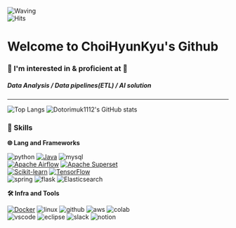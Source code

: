 ![Waving](https://capsule-render.vercel.app/api?type=waving&height=300&color=gradient&text=ChoiHyunKyu&section=header&reversal=true) <br>
![Hits](https://hits.seeyoufarm.com/api/count/incr/badge.svg?url=https%3A%2F%2Fgithub.com%2Fdotorimuk1112%2Fhit-counter&count_bg=%230021FF&title_bg=%23BE00FF&icon=python.svg&icon_color=%23FFE900&title=hits&edge_flat=false)
# Welcome to ChoiHyunKyu's Github
### 🙌 I'm interested in & proficient at 🙌
##### Data Analysis / Data pipelines(ETL) / AI solution

---

![Top Langs](https://github-readme-stats.vercel.app/api/top-langs/?username=dotorimuk1112&hide=Jupyter%20Notebook,html,CSS,JavaScript&layout=compact&theme=midnight-purple)
![Dotorimuk1112's GitHub stats](https://github-readme-stats.vercel.app/api?username=dotorimuk1112&hide=stars)  


### 🦾 Skills
**🌐 Lang and Frameworks**<br>


![python](https://img.shields.io/badge/python-3776AB.svg?&style=for-the-badge&logo=python&logoColor=white)
[![Java](https://img.shields.io/badge/JAVA-%23FF5733?style=for-the-badge&logo=java)](https://www.java.com/)
![mysql](https://img.shields.io/badge/mysql-4479A1.svg?&style=for-the-badge&logo=mysql&logoColor=white)<br>
[![Apache Airflow](https://img.shields.io/badge/APACHE%20AIRFLOW-%23017CEE?style=for-the-badge&logo=apache-airflow)](https://airflow.apache.org/)
[![Apache Superset](https://img.shields.io/badge/APACHE%20SUPERSET-%23F50057?style=for-the-badge&logo=apache-superset)](https://superset.apache.org/)<br>
[![Scikit-learn](https://img.shields.io/badge/SCIKIT--LEARN-%234EA94B?style=for-the-badge&logo=scikit-learn)](https://scikit-learn.org/)
[![TensorFlow](https://img.shields.io/badge/TensorFlow-%23FF6F00?style=for-the-badge&logo=TensorFlow&logoColor=white)](https://www.tensorflow.org/)<br>
![spring](https://img.shields.io/badge/spring-6DB33F.svg?&style=for-the-badge&logo=spring&logoColor=white)
![flask](https://img.shields.io/badge/FLASK-%23000000?style=for-the-badge&logo=flask)
![Elasticsearch](https://img.shields.io/badge/Elasticsearch-%23005571?style=for-the-badge&logo=Elasticsearch)<br>




**🛠️ Infra and Tools**

[![Docker](https://img.shields.io/badge/DOCKER-%232496ED?style=for-the-badge&logo=docker&logoColor=white)](https://www.docker.com/)
![linux](https://img.shields.io/badge/linux-FCC624.svg?&style=for-the-badge&logo=linux&logoColor=white)
![github](https://img.shields.io/badge/github-181717.svg?&style=for-the-badge&logo=github&logoColor=white)
![aws](https://img.shields.io/badge/aws-232F3E.svg?&style=for-the-badge&logo=amazonaws&logoColor=white)
![colab](https://img.shields.io/badge/colab-F9AB00.svg?&style=for-the-badge&logo=googlecolab&logoColor=white)<br>
![vscode](https://img.shields.io/badge/vscode-007ACC.svg?&style=for-the-badge&logo=visualstudiocode&logoColor=white)
![eclipse](https://img.shields.io/badge/eclipse-2C2255.svg?&style=for-the-badge&logo=eclipseide&logoColor=white)
![slack](https://img.shields.io/badge/slack-4A154B.svg?&style=for-the-badge&logo=slack&logoColor=white)
![notion](https://img.shields.io/badge/notion-000000.svg?&style=for-the-badge&logo=notion&logoColor=white)
